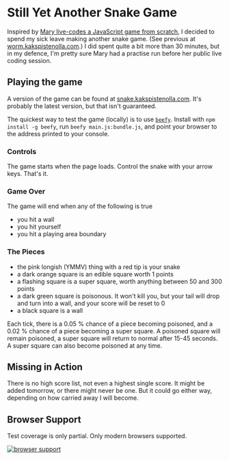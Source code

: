 Still Yet Another Snake Game
============================

Inspired by [Mary live-codes a JavaScript game from scratch](http://vimeo.com/105955605), I decided to spend my sick leave making another snake game. (See previous at [worm.kakspistenolla.com](http://worm.kakspistenolla.com).) I did spent quite a bit more than 30 minutes, but in my defence, I'm pretty sure Mary had a practise run before her public live coding session.

Playing the game
----------------

A version of the game can be found at [snake.kakspistenolla.com](http://snake.kakspistenolla.com). It's probably the latest version, but that isn't guaranteed.

The quickest way to test the game (locally) is to use [`beefy`](https://www.npmjs.org/package/beefy). Install with `npm install -g beefy`, run `beefy main.js:bundle.js`, and point your browser to the address printed to your console.

### Controls

The game starts when the page loads. Control the snake with your arrow keys. That's it.

### Game Over

The game will end when any of the following is true

- you hit a wall
- you hit yourself
- you hit a playing area boundary

### The Pieces

- the pink longish (YMMV) thing with a red tip is your snake
- a dark orange square is an edible square worth 1 points
- a flashing square is a super square, worth anything between 50 and 300 points
- a dark green square is poisonous. It won't kill you, but your tail will drop and turn into a wall, and your score will be reset to 0
- a black square is a wall

Each tick, there is a 0.05 % chance of a piece becoming poisoned, and a 0.02 % chance of a piece becoming a super square. A poisoned square will remain poisoned, a super square will return to normal after 15-45 seconds. A super square can also become poisoned at any time.

Missing in Action
-----------------

There is no high score list, not even a highest single score. It might be added tomorrow, or there might never be one. But it could go either way, depending on how carried away I will become.

Browser Support
---------------

Test coverage is only partial. Only modern browsers supported.

[![browser support](https://ci.testling.com/nikcorg/snake.png)
](https://ci.testling.com/nikcorg/snake)
